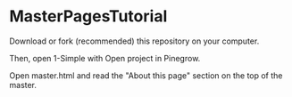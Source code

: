 # MasterPagesTutorial

Download or fork (recommended) this repository on your computer.

Then, open 1-Simple with Open project in Pinegrow.

Open master.html and read the "About this page" section on the top of the master.
